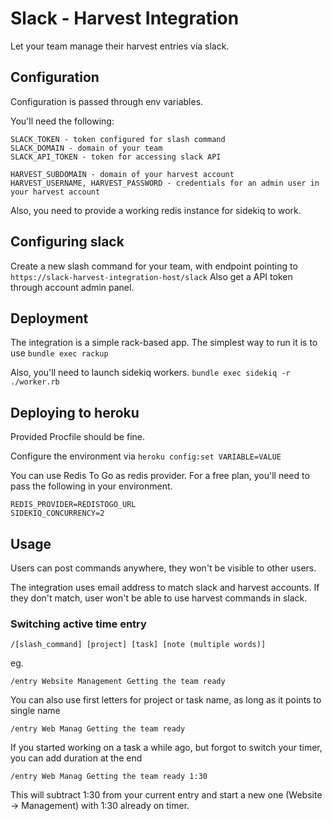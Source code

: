 # Slack - Harvest Integration

Let your team manage their harvest entries via slack.

## Configuration

Configuration is passed through env variables.

You'll need the following:
```
SLACK_TOKEN - token configured for slash command
SLACK_DOMAIN - domain of your team
SLACK_API_TOKEN - token for accessing slack API

HARVEST_SUBDOMAIN - domain of your harvest account
HARVEST_USERNAME, HARVEST_PASSWORD - credentials for an admin user in your harvest account
```

Also, you need to provide a working redis instance for sidekiq to work.

## Configuring slack

Create a new slash command for your team, with endpoint pointing to `https://slack-harvest-integration-host/slack`
Also get a API token through account admin panel.

## Deployment

The integration is a simple rack-based app.
The simplest way to run it is to use `bundle exec rackup`

Also, you'll need to launch sidekiq workers.
`bundle exec sidekiq -r ./worker.rb`

## Deploying to heroku

Provided Procfile should be fine.

Configure the environment via `heroku config:set VARIABLE=VALUE`

You can use Redis To Go as redis provider.
For a free plan, you'll need to pass the following in your environment.

```
REDIS_PROVIDER=REDISTOGO_URL
SIDEKIQ_CONCURRENCY=2
```

## Usage

Users can post commands anywhere, they won't be visible to other users.

The integration uses email address to match slack and harvest accounts. 
If they don't match, user won't be able to use harvest commands in slack.

### Switching active time entry

`/[slash_command] [project] [task] [note (multiple words)]`

eg.

`/entry Website Management Getting the team ready`

You can also use first letters for project or task name, as long as it points to single name

`/entry Web Manag Getting the team ready`

If you started working on a task a while ago, but forgot to switch your timer, you can add duration at the end

`/entry Web Manag Getting the team ready 1:30`

This will subtract 1:30 from your current entry and start a new one (Website -> Management) with 1:30 already on timer.

